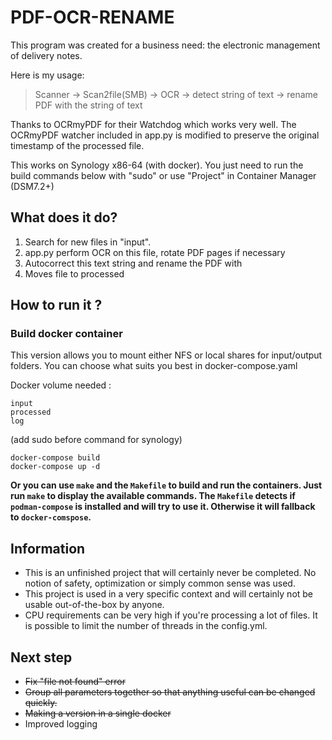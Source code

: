 # PDF-OCR-RENAME

This program was created for a business need: the electronic management of delivery notes.

Here is my usage:

> Scanner -> Scan2file(SMB) -> OCR -> detect string of text -> rename
> PDF with the string of text

Thanks to OCRmyPDF for their Watchdog which works very well.
The OCRmyPDF watcher included in app.py is modified to preserve the original timestamp of the processed file.

This works on Synology x86-64 (with docker).
You just need to run the build commands below with "sudo" or use "Project" in Container Manager (DSM7.2+)

## What does it do?

1. Search for new files in "input".
2. app.py perform OCR on this file, rotate PDF pages if necessary
3. Autocorrect this text string and rename the PDF with
4. Moves file to processed

## How to run it ?
### Build docker container

This version allows you to mount either NFS or local shares for input/output folders.
You can choose what suits you best in docker-compose.yaml

Docker volume needed :

```
input
processed
log
```

(add sudo before command for synology)

```
docker-compose build
docker-compose up -d
```

**Or you can use `make` and the `Makefile` to build and run the containers.
Just run `make` to display the available commands. The `Makefile` detects if
`podman-compose` is installed and will try to use it. Otherwise it will fallback
to `docker-comspose`.**

## Information

* This is an unfinished project that will certainly never be completed.
  No notion of safety, optimization or simply common sense was used.
* This project is used in a very specific context and will certainly not be usable out-of-the-box by anyone.
* CPU requirements can be very high if you're processing a lot of files. It is possible to limit the number of threads in the config.yml.

## Next step
* ~~Fix "file not found" error~~
* ~~Group all parameters together so that anything useful can be changed quickly.~~
* ~~Making a version in a single docker~~
* Improved logging
